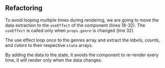 ## Refactoring

To avoid looping multiple times during rendering, we are going to move the data extraction to the `useEffect` of the component (lines 18-32). 
The `useEffect` is called only when `props.genre` is changed (line 32).

The use effect loop *once* to the genres array and extract the *labels*, *counts*, and *colors* to their respective `state` arrays.

By adding the data to the state, it avoids the component to re-render every time, it will render only when the data changes.